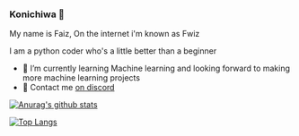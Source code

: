 ### Konichiwa 👋

<!--
**fwizzz/fwizzz** is a ✨ _special_ ✨ repository because its `README.md` (this file) appears on your GitHub profile.

Here are some ideas to get you started:

- 🔭 I’m currently working on ...
- 🌱 I’m currently learning ...
- 👯 I’m looking to collaborate on ...
- 🤔 I’m looking for help with ...
- 💬 Ask me about ...
- 📫 How to reach me: ...
- 😄 Pronouns: ...
- ⚡ Fun fact: ...
-->

My name is Faiz, On the internet i'm known as Fwiz

I am a python coder who's a little better than a beginner

- 🌱 I’m currently learning Machine learning and looking forward to making more machine learning projects
- 💬 Contact me [on discord](https://discord.gg/vfvyjDA)

[![Anurag's github stats](https://github-readme-stats.vercel.app/api?username=fwizdev)](https://github.com/anuraghazra/github-readme-stats)

[![Top Langs](https://github-readme-stats.vercel.app/api/top-langs/?username=fwizdev)](https://github.com/anuraghazra/github-readme-stats)



